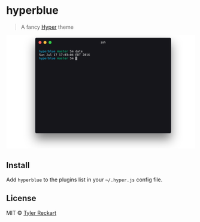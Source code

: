 # hyperblue

> A fancy [Hyper](https://hyper.is) theme

![](screenshot.png)


## Install

Add `hyperblue` to the plugins list in your `~/.hyper.js` config file.


## License

MIT © [Tyler Reckart](https://tylerreckart.com)
